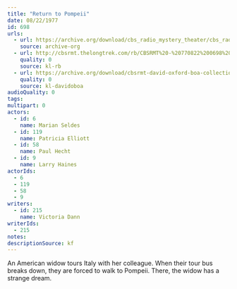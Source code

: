 ```yaml
---
title: "Return to Pompeii"
date: 08/22/1977
id: 698
urls: 
  - url: https://archive.org/download/cbs_radio_mystery_theater/cbs_radio_mystery_theater-0651-0700.zip/cbs_radio_mystery_theater-0651-0700%2Fcbsrmt_0698_return_to_pompeii.mp3
    source: archive-org
  - url: http://cbsrmt.thelongtrek.com/rb/CBSRMT%20-%20770822%200698%20Return%20To%20Pompeii_WLNH-FM__rb.mp3
    quality: 0
    source: kl-rb
  - url: https://archive.org/download/cbsrmt-david-oxford-boa-collection/CBSRMT-770822-0698-Return-to-Pompeii-(128-48)_WBBM-JE-{BoA}.mp3
    quality: 0
    source: kl-davidoboa
audioQuality: 0
tags: 
multipart: 0
actors:  
  - id: 6
    name: Marian Seldes  
  - id: 119
    name: Patricia Elliott  
  - id: 58
    name: Paul Hecht  
  - id: 9
    name: Larry Haines
actorIds:  
  - 6  
  - 119  
  - 58  
  - 9
writers:  
  - id: 215
    name: Victoria Dann
writerIds:  
  - 215
notes: 
descriptionSource: kf
---
```

An American widow tours Italy with her colleague. When their tour bus breaks down, they are forced to walk to Pompeii. There, the widow has a strange dream.